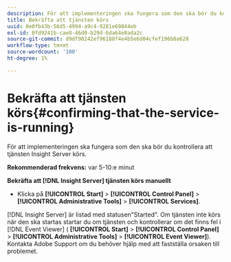 ```yaml
---
description: För att implementeringen ska fungera som den ska bör du kontrollera att tjänsten Insight Server körs.
title: Bekräfta att tjänsten körs
uuid: 0e0fb43b-56d5-4994-a9c4-9281e69844eb
exl-id: 0fd9241b-cae8-46d0-b29d-6da64e8ada2c
source-git-commit: d9df90242ef96188f4e4b5e6d04cfef196b0a628
workflow-type: tm+mt
source-wordcount: '100'
ht-degree: 1%

---
```


# Bekräfta att tjänsten körs{#confirming-that-the-service-is-running}

För att implementeringen ska fungera som den ska bör du kontrollera att tjänsten Insight Server körs.

**Rekommenderad frekvens:** var 5-10:e minut

**Bekräfta att  [!DNL Insight Server] tjänsten körs manuellt**

* Klicka på **[!UICONTROL Start]** > **[!UICONTROL Control Panel]** > **[!UICONTROL Administrative Tools]** > **[!UICONTROL Services]**.

[!DNL Insight Server] är listad med statusen&quot;Started&quot;. Om tjänsten inte körs när den ska startas startar du om tjänsten och kontrollerar om det finns fel i [!DNL Event Viewer] ( **[!UICONTROL Start]** > **[!UICONTROL Control Panel]** > **[!UICONTROL Administrative Tools]** > **[!UICONTROL Event Viewer]**). Kontakta Adobe Support om du behöver hjälp med att fastställa orsaken till problemet.
